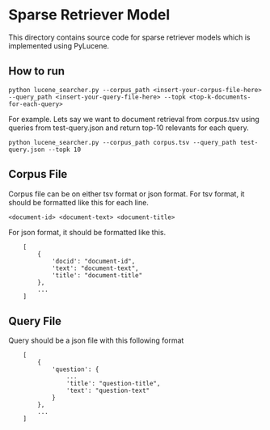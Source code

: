 # Sparse Retriever Model
This directory contains source code for sparse retriever models which is implemented using PyLucene. 

## How to run
   ```
   python lucene_searcher.py --corpus_path <insert-your-corpus-file-here> --query_path <insert-your-query-file-here> --topk <top-k-documents-for-each-query>
   ```
For example. Lets say we want to document retrieval from corpus.tsv using queries from test-query.json and return top-10 relevants for each query.
   ```
   python lucene_searcher.py --corpus_path corpus.tsv --query_path test-query.json --topk 10
   ```

## Corpus File
Corpus file can be on either tsv format or json format. For tsv format, it should be formatted like this for each line.
```
<document-id> <document-text> <document-title>
```
For json format, it should be formatted like this.
```
    [
        {
            'docid': "document-id",
            'text': "document-text",
            'title': "document-title"
        },
        ...
    ]
```


## Query File
Query should be a json file with this following format
```
    [
        {
            'question': {
                ...
                'title': "question-title",
                'text': "question-text"
            }
        },
        ...
    ]
```